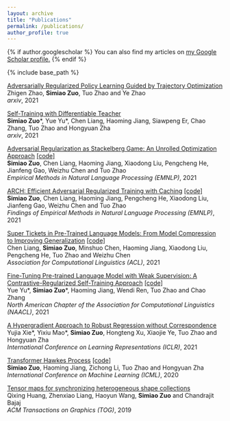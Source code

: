 ```yaml
---
layout: archive
title: "Publications"
permalink: /publications/
author_profile: true
---
```


{% if author.googlescholar %}
  You can also find my articles on <u><a href="{{author.googlescholar}}">my Google Scholar profile</a>.</u>
{% endif %}

{% include base_path %}

[Adversarially Regularized Policy Learning Guided by Trajectory Optimization](https://arxiv.org/abs/2109.07627) <br>
Zhigen Zhao, **Simiao Zuo**, Tuo Zhao and Ye Zhao <br>
*arxiv*, 2021

[Self-Training with Differentiable Teacher](https://arxiv.org/abs/2109.07049) <br>
**Simiao Zuo**\*, Yue Yu\*, Chen Liang, Haoming Jiang, Siawpeng Er, Chao Zhang, Tuo Zhao and Hongyuan Zha <br>
*arxiv*, 2021

[Adversarial Regularization as Stackelberg Game: An Unrolled Optimization Approach](http://arxiv.org/abs/2104.04886) [[code]](https://github.com/SimiaoZuo/Stackelberg-Adv) <br>
**Simiao Zuo**, Chen Liang, Haoming Jiang, Xiaodong Liu, Pengcheng He, Jianfeng Gao, Weizhu Chen and Tuo Zhao <br>
*Empirical Methods in Natural Language Processing (EMNLP)*, 2021

[ARCH: Efficient Adversarial Regularized Training with Caching](https://arxiv.org/abs/2109.07048) [[code]](https://github.com/SimiaoZuo/Caching-Adv) <br>
**Simiao Zuo**, Chen Liang, Haoming Jiang, Pengcheng He, Xiaodong Liu, Jianfeng Gao, Weizhu Chen and Tuo Zhao <br>
*Findings of Empirical Methods in Natural Language Processing (EMNLP)*, 2021

[Super Tickets in Pre-Trained Language Models: From Model Compression to Improving Generalization](https://arxiv.org/abs/2105.12002) [[code]](https://github.com/cliang1453/super-structured-lottery-tickets) <br>
Chen Liang, **Simiao Zuo**, Minshuo Chen, Haoming Jiang, Xiaodong Liu, Pengcheng He, Tuo Zhao and Weizhu Chen <br>
*Association for Computational Linguistics (ACL)*, 2021

[Fine-Tuning Pre-trained Language Model with Weak Supervision: A Contrastive-Regularized Self-Training Approach](https://arxiv.org/abs/2010.07835) [[code]](https://github.com/yueyu1030/COSINE) <br>
Yue Yu\*, **Simiao Zuo**\*, Haoming Jiang, Wendi Ren, Tuo Zhao and Chao Zhang <br>
*North American Chapter of the Association for Computational Linguistics (NAACL)*, 2021

[A Hypergradient Approach to Robust Regression without Correspondence](https://arxiv.org/abs/2012.00123) <br>
Yujia Xie\*, Yixiu Mao\*, **Simiao Zuo**, Hongteng Xu, Xiaojie Ye, Tuo Zhao and Hongyuan Zha <br>
*International Conference on Learning Representations (ICLR)*, 2021

[Transformer Hawkes Process](https://arxiv.org/abs/2002.09291) [[code]](https://github.com/SimiaoZuo/Transformer-Hawkes-Process) <br>
**Simiao Zuo**, Haoming Jiang, Zichong Li, Tuo Zhao and Hongyuan Zha <br>
*International Conference on Machine Learning (ICML)*, 2020

[Tensor maps for synchronizing heterogeneous shape collections](https://dl.acm.org/doi/abs/10.1145/3306346.3322944) <br>
Qixing Huang, Zhenxiao Liang, Haoyun Wang, **Simiao Zuo** and Chandrajit Bajaj <br>
*ACM Transactions on Graphics (TOG)*, 2019

